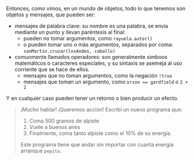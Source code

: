 Entonces, como vimos, en un mundo de objetos, todo lo que tenemos son objetos y mensajes, que pueden ser: 

* mensajes de palabra clave: su nombre es una palabra, se envía mediante un punto y llevan paréntesis al final:
  * pueden no tomar argumentos, como `rayuela.autor()`
  * o pueden tomar uno o más argumentos, separados por coma: `sanMartin.cruzar(losAndes, caballo)`
* comunmente llamados operadores: son generalmente simboos matemáticos o caracteres especiales, y su sintaxis se asemeja al uso corriente que se hace de ellos.
  * mensajes que no toman argumentos, como la negación `!true`
  * mensajes que toman un argumento, como `orson == gardfield` o `2 + 2`

Y en cualquier caso pueden tener un retorno o bien producir un efecto. 

> ¡Mucho hablar! ¡Queremos acción! Escribí un nuevo programa que:
>  
> 1. Coma 500 gramos de alpiste
> 1. Vuele a buenos aires
> 1. Finalmente, coma tanto alpiste como el 10% de su energía. 
> 
> Este programa tiene que andar sin importar con cuanta energía arranque `pepita`.